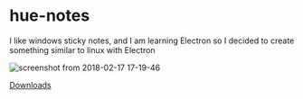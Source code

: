 # hue-notes
I like windows sticky notes, and I am learning Electron so I decided to create something similar to linux with Electron 

![screenshot from 2018-02-17 17-19-46](https://user-images.githubusercontent.com/14810103/36345056-4d7c4d44-140b-11e8-9691-820771ee7f44.png)

[Downloads](https://github.com/decarvalhorobinson/hue-notes/releases)

